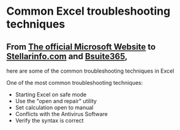 # Common Excel troubleshooting techniques
## From [The official Microsoft Website](https://learn.microsoft.com/en-us/office/troubleshoot/excel/issue-when-save-excel-workbooks?tabs=antivirus) to [Stellarinfo.com](https://www.stellarinfo.com/blog/5-troubleshooting-methods-to-repair-excel-file/?srsltid=AfmBOor5ZZxBezDRjxI1hKckA7wK9YyHqi2BM6sY964akudNzlTox8K6) and [Bsuite365](https://bsuite365.com/blog/excel/excel-advanced-troubleshooting/), 
here are some of the common troubleshooting techniques in Excel 

One of the most common troubleshooting techniques:

- Starting Excel on safe mode
- Use the "open and repair" utility
 - Set calculation open to manual
 - Conflicts with the Antivirus Software
 - Verify the syntax is correct
